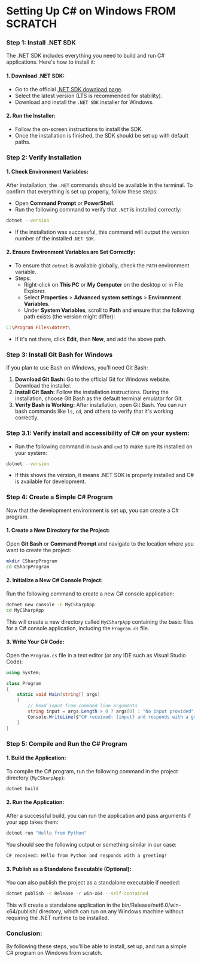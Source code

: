# Setting Up C# on Windows FROM SCRATCH

### Step 1: Install .NET SDK
The .NET SDK includes everything you need to build and run C# applications. Here's how to install it:

#### 1. Download .NET SDK:
- Go to the official [.NET SDK download page](https://dotnet.microsoft.com/download/dotnet).
- Select the latest version (LTS is recommended for stability).
- Download and install the `.NET SDK` installer for Windows.

#### 2. Run the Installer:
- Follow the on-screen instructions to install the SDK.
- Once the installation is finished, the SDK should be set up with default paths.

### Step 2: Verify Installation
#### 1. **Check Environment Variables:** 
After installation, the `.NET` commands should be available in the terminal. To confirm that everything is set up properly, follow these steps:

- Open **Command Prompt** or **PowerShell**.
- Run the following command to verify that `.NET` is installed correctly:
```bash
dotnet --version
```
- If the installation was successful, this command will output the version number of the installed .`NET SDK`.
#### 2. Ensure Environment Variables are Set Correctly:
- To ensure that `dotnet` is available globally, check the `PATH` environment variable.
- Steps:
    - Right-click on **This PC** or **My Computer** on the desktop or in File Explorer.
    - Select **Properties** > **Advanced system settings** > **Environment Variables**.
    - Under **System Variables**, scroll to **Path** and ensure that the following path exists (the version might differ):
```makefile
C:\Program Files\dotnet\
```
- If it's not there, click **Edit**, then **New**, and add the above path.
### Step 3: Install Git Bash for Windows
If you plan to use Bash on Windows, you’ll need Git Bash:

1. **Download Git Bash:**
Go to the official Git for Windows website.
Download the installer.
2. **Install Git Bash:**
Follow the installation instructions.
During the installation, choose Git Bash as the default terminal emulator for Git.
3. **Verify Bash is Working:**
After installation, open Git Bash.
You can run bash commands like `ls`, `cd`, and others to verify that it's working correctly.

### Step 3.1: Verify install and accessibility of C# on your system:
- Run the following command in `bash` and `cmd` to make sure its installed on your system:
```bash
dotnet --version
```
- If this shows the version, it means .NET SDK is properly installed and C# is available for development.

### Step 4: Create a Simple C# Program
Now that the development environment is set up, you can create a C# program.

#### 1. Create a New Directory for the Project:
Open **Git Bash** or **Command Prompt** and navigate to the location where you want to create the project:

```bash
mkdir CSharpProgram
cd CSharpProgram
```
#### 2. Initialize a New C# Console Project:
Run the following command to create a new C# console application:

```bash
dotnet new console -n MyCSharpApp
cd MyCSharpApp
```

This will create a new directory called `MyCSharpApp` containing the basic files for a C# console application, including the `Program.cs` file.

#### 3. Write Your C# Code:
Open the `Program.cs` file in a text editor (or any IDE such as Visual Studio Code):

```csharp
using System;

class Program
{
    static void Main(string[] args)
    {
        // Read input from command line arguments
        string input = args.Length > 0 ? args[0] : "No input provided";
        Console.WriteLine($"C# received: {input} and responds with a greeting!");
    }
}
```

### Step 5: Compile and Run the C# Program
#### 1. Build the Application:
To compile the C# program, run the following command in the project directory (`MyCSharpApp`):

```bash
dotnet build
```
#### 2. Run the Application:
After a successful build, you can run the application and pass arguments if your app takes them:
```bash
dotnet run "Hello from Python"
```
You should see the following output or something similar in our case:

```bash
C# received: Hello from Python and responds with a greeting!
```

#### 3. Publish as a Standalone Executable (Optional):
You can also publish the project as a standalone executable if needed:

```bash
dotnet publish -c Release -r win-x64 --self-contained
```

This will create a standalone application in the bin/Release/net6.0/win-x64/publish/ directory, which can run on any Windows machine without requiring the .NET runtime to be installed.

### Conclusion: 
By following these steps, you’ll be able to install, set up, and run a simple C# program on Windows from scratch.